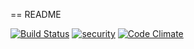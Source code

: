 == README

[![Build Status](https://api.travis-ci.org/g-ilham/wow_calendar.svg?branch=master)](https://travis-ci.org/g-ilham/wow_calendar)
[![security](https://hakiri.io/github/g-ilham/wow_calendar/master.svg)](http://hakiri.io/github/g-ilham/wow_calendar/master)
[![Code Climate](https://codeclimate.com/repos/565c07d8173b4cc9eb02524a/badges/440c8381e90deb9d9247/gpa.svg)](https://codeclimate.com/repos/565c07d8173b4cc9eb02524a/feed)
